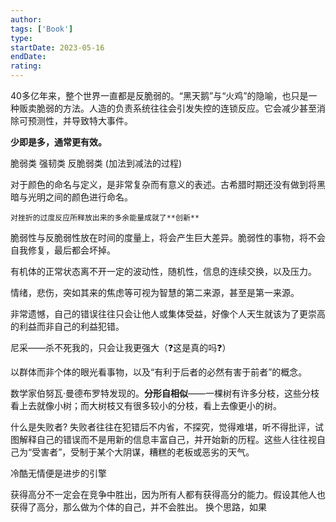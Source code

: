 ```yaml
---
author: 
tags: ['Book']
type: 
startDate: 2023-05-16
endDate: 
rating: 
---
```


40多亿年来，整个世界一直都是反脆弱的。“黑天鹅”与“火鸡”的隐喻，也只是一种贩卖脆弱的方法。人造的负责系统往往会引发失控的连锁反应。它会减少甚至消除可预测性，并导致特大事件。

**少即是多，通常更有效。**

脆弱类    强韧类    反脆弱类
(加法到减法的过程)

对于颜色的命名与定义，是非常复杂而有意义的表述。古希腊时期还没有做到将黑暗与光明之间的颜色进行命名。


```ad-note
对挫折的过度反应所释放出来的多余能量成就了**创新**
```

脆弱性与反脆弱性放在时间的度量上，将会产生巨大差异。脆弱性的事物，将不会自我修复，最后都会坏掉。

有机体的正常状态离不开一定的波动性，随机性，信息的连续交换，以及压力。

情绪，悲伤，突如其来的焦虑等可视为智慧的第二来源，甚至是第一来源。

非常遗憾，自己的错误往往只会让他人或集体受益，好像个人天生就该为了更崇高的利益而非自己的利益犯错。

尼采——杀不死我的，只会让我更强大（❓这是真的吗❓）




以群体而非个体的眼光看事物，以及“有利于后者的必然有害于前者”的概念。


数学家伯努瓦·曼德布罗特发现的。**分形自相似**——一棵树有许多分枝，这些分枝看上去就像小树；而大树枝又有很多较小的分枝，看上去像更小的树。


什么是失败者?
失败者往往在犯错后不内省，不探究，觉得难堪，听不得批评，试图解释自己的错误而不是用新的信息丰富自己，并开始新的历程。这些人往往视自己为“受害者”，受制于某个大阴谋，糟糕的老板或恶劣的天气。


冷酷无情便是进步的引擎


获得高分不一定会在竞争中胜出，因为所有人都有获得高分的能力。假设其他人也获得了高分，那么做为个体的自己，并不会胜出。
换个思路，如果







